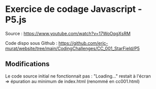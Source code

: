 # Exercice de codage Javascript - P5.js

Source : https://www.youtube.com/watch?v=17WoOqgXsRM

Code dispo sous Github : https://github.com/eric-murat/website/tree/main/CodingChallenges/CC_001_StarField/P5


## Modifications
Le code source initial ne fonctionnait pas : "Loading..." restait à l'écran  
=> épuration au minimum de index.html (renommé en cc001.html)
